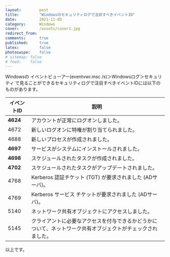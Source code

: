 ```yaml
---
layout:        post
title:         "Windowsのセキュリティログで注目すべきイベントID"
date:          2021-11-05
category:      Windows
cover:         /assets/cover1.jpg
redirect_from:
comments:      true
published:     true
latex:         false
photoswipe:    false
# sitemap: false
# feed:    false
---
```


Windowsの イベントビューアー(eventvwr.msc /s)＞Windowsログ＞セキュリティ で見ることができるセキュリティログで注目すべきイベントIDには以下のものがあります。

| イベントID | 説明
|------|----
| **4624** | アカウントが正常にログオンしました。
| 4672 | 新しいログオンに特権が割り当てられました。
| 4688 | 新しいプロセスが作成されました。
| **4697** | サービスがシステムにインストールされました。
| **4698** | スケジュールされたタスクが作成されました。
| **4702** | スケジュールされたタスクがアップデートされました。
| 4768 | Kerberos 認証チケット (TGT) が要求されました (ADサーバ)。
| 4769 | Kerberos サービス チケットが要求されました (ADサーバ)。
| 5140 | ネットワーク共有オブジェクトにアクセスしました。
| 5145 | クライアントに必要なアクセスを付与できるかどうかについて、ネットワーク共有オブジェクトがチェックされました。

以上です。
